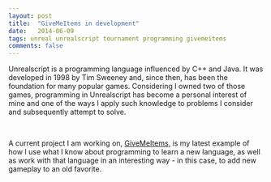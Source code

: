 ```yaml
---
layout: post
title:  "GiveMeItems in development"
date:   2014-06-09
tags: unreal unrealscript tournament programming givemeitems
comments: false
---
```


<p class="page-paragraph">Unrealscript is a programming language influenced by C++ and Java. It was developed in 1998 by Tim Sweeney and, since then, has been the foundation for many popular games. Considering I owned two of those games, programming in Unrealscript has become a personal interest of mine and one of the ways I apply such knowledge to problems I consider and subsequently attempt to solve.</p>	
	</br>
	<p class="page-paragraph">A current project I am working on, <a href="{{site.url}}/gmi.html">GiveMeItems,</a> is my latest example of how I use what I know about programming to learn a new language, as well as work with that language in an interesting way - in this case, to add new gameplay to an old favorite.</p>	